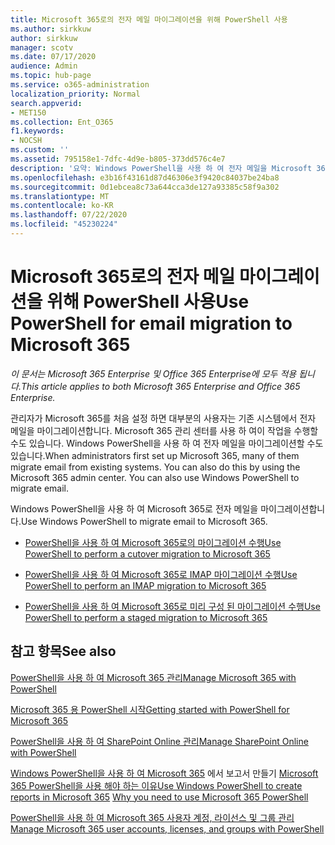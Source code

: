 ```yaml
---
title: Microsoft 365로의 전자 메일 마이그레이션을 위해 PowerShell 사용
ms.author: sirkkuw
author: sirkkuw
manager: scotv
ms.date: 07/17/2020
audience: Admin
ms.topic: hub-page
ms.service: o365-administration
localization_priority: Normal
search.appverid:
- MET150
ms.collection: Ent_O365
f1.keywords:
- NOCSH
ms.custom: ''
ms.assetid: 795158e1-7dfc-4d9e-b805-373dd576c4e7
description: '요약: Windows PowerShell을 사용 하 여 전자 메일을 Microsoft 365로 마이그레이션하는 방법을 알아봅니다.'
ms.openlocfilehash: e3b16f43161d87d46306e3f9420c84037be24ba8
ms.sourcegitcommit: 0d1ebcea8c73a644cca3de127a93385c58f9a302
ms.translationtype: MT
ms.contentlocale: ko-KR
ms.lasthandoff: 07/22/2020
ms.locfileid: "45230224"
---
```

# <a name="use-powershell-for-email-migration-to-microsoft-365"></a><span data-ttu-id="15171-103">Microsoft 365로의 전자 메일 마이그레이션을 위해 PowerShell 사용</span><span class="sxs-lookup"><span data-stu-id="15171-103">Use PowerShell for email migration to Microsoft 365</span></span>

<span data-ttu-id="15171-104">*이 문서는 Microsoft 365 Enterprise 및 Office 365 Enterprise에 모두 적용 됩니다.*</span><span class="sxs-lookup"><span data-stu-id="15171-104">*This article applies to both Microsoft 365 Enterprise and Office 365 Enterprise.*</span></span>

<span data-ttu-id="15171-p101">관리자가 Microsoft 365를 처음 설정 하면 대부분의 사용자는 기존 시스템에서 전자 메일을 마이그레이션합니다. Microsoft 365 관리 센터를 사용 하 여이 작업을 수행할 수도 있습니다. Windows PowerShell을 사용 하 여 전자 메일을 마이그레이션할 수도 있습니다.</span><span class="sxs-lookup"><span data-stu-id="15171-p101">When administrators first set up Microsoft 365, many of them migrate email from existing systems. You can also do this by using the Microsoft 365 admin center. You can also use Windows PowerShell to migrate email.</span></span>
  
<span data-ttu-id="15171-108">Windows PowerShell을 사용 하 여 Microsoft 365로 전자 메일을 마이그레이션합니다.</span><span class="sxs-lookup"><span data-stu-id="15171-108">Use Windows PowerShell to migrate email to Microsoft 365.</span></span> 
  
- [<span data-ttu-id="15171-109">PowerShell을 사용 하 여 Microsoft 365로의 마이그레이션 수행</span><span class="sxs-lookup"><span data-stu-id="15171-109">Use PowerShell to perform a cutover migration to Microsoft 365</span></span>](use-powershell-to-perform-a-cutover-migration-to-office-365.md)
    
- [<span data-ttu-id="15171-110">PowerShell을 사용 하 여 Microsoft 365로 IMAP 마이그레이션 수행</span><span class="sxs-lookup"><span data-stu-id="15171-110">Use PowerShell to perform an IMAP migration to Microsoft 365</span></span>](use-powershell-to-perform-an-imap-migration-to-office-365.md)
    
- [<span data-ttu-id="15171-111">PowerShell을 사용 하 여 Microsoft 365로 미리 구성 된 마이그레이션 수행</span><span class="sxs-lookup"><span data-stu-id="15171-111">Use PowerShell to perform a staged migration to Microsoft 365</span></span>](use-powershell-to-perform-a-staged-migration-to-office-365.md)
    
## <a name="see-also"></a><span data-ttu-id="15171-112">참고 항목</span><span class="sxs-lookup"><span data-stu-id="15171-112">See also</span></span>

[<span data-ttu-id="15171-113">PowerShell을 사용 하 여 Microsoft 365 관리</span><span class="sxs-lookup"><span data-stu-id="15171-113">Manage Microsoft 365 with PowerShell</span></span>](manage-office-365-with-office-365-powershell.md)
  
[<span data-ttu-id="15171-114">Microsoft 365 용 PowerShell 시작</span><span class="sxs-lookup"><span data-stu-id="15171-114">Getting started with PowerShell for Microsoft 365</span></span>](getting-started-with-office-365-powershell.md)
  
[<span data-ttu-id="15171-115">PowerShell을 사용 하 여 SharePoint Online 관리</span><span class="sxs-lookup"><span data-stu-id="15171-115">Manage SharePoint Online with PowerShell</span></span>](manage-sharepoint-online-with-office-365-powershell.md)
  
<span data-ttu-id="15171-116">[Windows PowerShell을 사용 하 여 Microsoft 365](use-windows-powershell-to-create-reports-in-office-365.md) 
 에서 보고서 만들기 [Microsoft 365 PowerShell을 사용 해야 하는 이유](why-you-need-to-use-office-365-powershell.md)</span><span class="sxs-lookup"><span data-stu-id="15171-116">[Use Windows PowerShell to create reports in Microsoft 365](use-windows-powershell-to-create-reports-in-office-365.md)
[Why you need to use Microsoft 365 PowerShell](why-you-need-to-use-office-365-powershell.md)</span></span>
  
[<span data-ttu-id="15171-117">PowerShell을 사용 하 여 Microsoft 365 사용자 계정, 라이선스 및 그룹 관리</span><span class="sxs-lookup"><span data-stu-id="15171-117">Manage Microsoft 365 user accounts, licenses, and groups with PowerShell</span></span>](manage-user-accounts-and-licenses-with-office-365-powershell.md)

